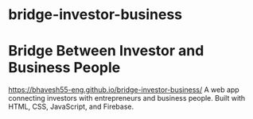 # bridge-investor-business
# Bridge Between Investor and Business People
https://bhavesh55-eng.github.io/bridge-investor-business/
A web app connecting investors with entrepreneurs and business people. Built with HTML, CSS, JavaScript, and Firebase.



